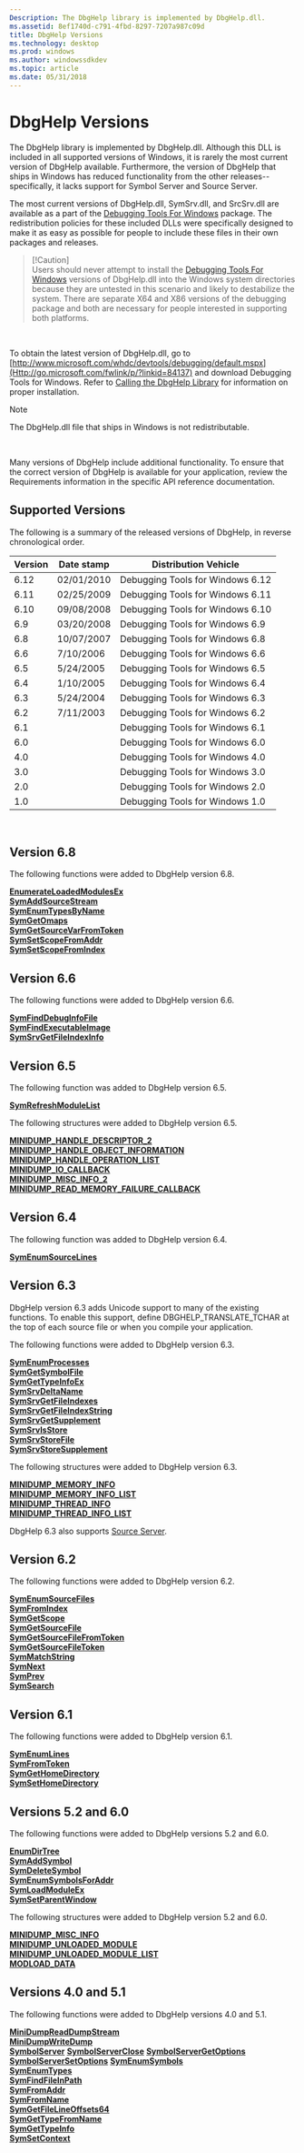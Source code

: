 ```yaml
---
Description: The DbgHelp library is implemented by DbgHelp.dll.
ms.assetid: 8ef1740d-c791-4fbd-8297-7207a987c09d
title: DbgHelp Versions
ms.technology: desktop
ms.prod: windows
ms.author: windowssdkdev
ms.topic: article
ms.date: 05/31/2018
---
```


# DbgHelp Versions

The DbgHelp library is implemented by DbgHelp.dll. Although this DLL is included in all supported versions of Windows, it is rarely the most current version of DbgHelp available. Furthermore, the version of DbgHelp that ships in Windows has reduced functionality from the other releases-- specifically, it lacks support for Symbol Server and Source Server.

The most current versions of DbgHelp.dll, SymSrv.dll, and SrcSrv.dll are available as a part of the [Debugging Tools For Windows](Http://go.microsoft.com/fwlink/p/?linkid=84137) package. The redistribution policies for these included DLLs were specifically designed to make it as easy as possible for people to include these files in their own packages and releases.

> \[!Caution\]  
> Users should never attempt to install the [Debugging Tools For Windows](Http://go.microsoft.com/fwlink/p/?linkid=84137) versions of DbgHelp.dll into the Windows system directories because they are untested in this scenario and likely to destabilize the system. There are separate X64 and X86 versions of the debugging package and both are necessary for people interested in supporting both platforms.

 

To obtain the latest version of DbgHelp.dll, go to [http://www.microsoft.com/whdc/devtools/debugging/default.mspx](Http://go.microsoft.com/fwlink/p/?linkid=84137) and download Debugging Tools for Windows. Refer to [Calling the DbgHelp Library](calling-the-dbghelp-library.md) for information on proper installation.

> [!Note]  
> The DbgHelp.dll file that ships in Windows is not redistributable.

 

Many versions of DbgHelp include additional functionality. To ensure that the correct version of DbgHelp is available for your application, review the Requirements information in the specific API reference documentation.

## Supported Versions

The following is a summary of the released versions of DbgHelp, in reverse chronological order.



| Version | Date stamp | Distribution Vehicle             |
|---------|------------|----------------------------------|
| 6.12    | 02/01/2010 | Debugging Tools for Windows 6.12 |
| 6.11    | 02/25/2009 | Debugging Tools for Windows 6.11 |
| 6.10    | 09/08/2008 | Debugging Tools for Windows 6.10 |
| 6.9     | 03/20/2008 | Debugging Tools for Windows 6.9  |
| 6.8     | 10/07/2007 | Debugging Tools for Windows 6.8  |
| 6.6     | 7/10/2006  | Debugging Tools for Windows 6.6  |
| 6.5     | 5/24/2005  | Debugging Tools for Windows 6.5  |
| 6.4     | 1/10/2005  | Debugging Tools for Windows 6.4  |
| 6.3     | 5/24/2004  | Debugging Tools for Windows 6.3  |
| 6.2     | 7/11/2003  | Debugging Tools for Windows 6.2  |
| 6.1     |            | Debugging Tools for Windows 6.1  |
| 6.0     |            | Debugging Tools for Windows 6.0  |
| 4.0     |            | Debugging Tools for Windows 4.0  |
| 3.0     |            | Debugging Tools for Windows 3.0  |
| 2.0     |            | Debugging Tools for Windows 2.0  |
| 1.0     |            | Debugging Tools for Windows 1.0  |



 

## Version 6.8

The following functions were added to DbgHelp version 6.8.<dl>

[**EnumerateLoadedModulesEx**](/windows/desktop/api/Dbghelp/nf-dbghelp-enumerateloadedmodulesex)  
[**SymAddSourceStream**](/windows/desktop/api/Dbghelp/nf-dbghelp-symaddsourcestream)  
[**SymEnumTypesByName**](/windows/desktop/api/Dbghelp/nf-dbghelp-symenumtypesbyname)  
[**SymGetOmaps**](/windows/desktop/api/Dbghelp/nf-dbghelp-symgetomaps)  
[**SymGetSourceVarFromToken**](/windows/desktop/api/Dbghelp/nf-dbghelp-symgetsourcevarfromtoken)  
[**SymSetScopeFromAddr**](/windows/desktop/api/Dbghelp/nf-dbghelp-symsetscopefromaddr)  
[**SymSetScopeFromIndex**](/windows/desktop/api/Dbghelp/nf-dbghelp-symsetscopefromindex)  
</dl>

## Version 6.6

The following functions were added to DbgHelp version 6.6.<dl>

[**SymFindDebugInfoFile**](/windows/desktop/api/Dbghelp/nf-dbghelp-symfinddebuginfofile)  
[**SymFindExecutableImage**](/windows/desktop/api/Dbghelp/nf-dbghelp-symfindexecutableimage)  
[**SymSrvGetFileIndexInfo**](/windows/desktop/api/Dbghelp/nf-dbghelp-symsrvgetfileindexinfo)  
</dl>

## Version 6.5

The following function was added to DbgHelp version 6.5.<dl>

[**SymRefreshModuleList**](/windows/desktop/api/Dbghelp/nf-dbghelp-symrefreshmodulelist)  
</dl>

The following structures were added to DbgHelp version 6.5.<dl>

[**MINIDUMP\_HANDLE\_DESCRIPTOR\_2**](/windows/desktop/api/minidumpapiset/ns-minidumpapiset-_minidump_handle_descriptor_2)  
[**MINIDUMP\_HANDLE\_OBJECT\_INFORMATION**](/windows/desktop/api/minidumpapiset/ns-minidumpapiset-_minidump_handle_object_information)  
[**MINIDUMP\_HANDLE\_OPERATION\_LIST**](/windows/desktop/api/minidumpapiset/ns-minidumpapiset-_minidump_handle_operation_list)  
[**MINIDUMP\_IO\_CALLBACK**](/windows/desktop/api/minidumpapiset/ns-minidumpapiset-_minidump_io_callback)  
[**MINIDUMP\_MISC\_INFO\_2**](/windows/desktop/api/minidumpapiset/ns-minidumpapiset-_minidump_misc_info_2)  
[**MINIDUMP\_READ\_MEMORY\_FAILURE\_CALLBACK**](/windows/desktop/api/minidumpapiset/ns-minidumpapiset-_minidump_read_memory_failure_callback)  
</dl>

## Version 6.4

The following function was added to DbgHelp version 6.4.<dl>

[**SymEnumSourceLines**](/windows/desktop/api/DbgHelp/nf-dbghelp-symenumsourcelines)  
</dl>

## Version 6.3

DbgHelp version 6.3 adds Unicode support to many of the existing functions. To enable this support, define DBGHELP\_TRANSLATE\_TCHAR at the top of each source file or when you compile your application.

The following functions were added to DbgHelp version 6.3.<dl>

[**SymEnumProcesses**](/windows/desktop/api/DbgHelp/nf-dbghelp-symenumprocesses)  
[**SymGetSymbolFile**](/windows/desktop/api/Dbghelp/nf-dbghelp-symgetsymbolfile)  
[**SymGetTypeInfoEx**](/windows/desktop/api/Dbghelp/nf-dbghelp-symgettypeinfoex)  
[**SymSrvDeltaName**](/windows/desktop/api/DbgHelp/nf-dbghelp-symsrvdeltaname)  
[**SymSrvGetFileIndexes**](/windows/desktop/api/DbgHelp/nf-dbghelp-symsrvgetfileindexes)  
[**SymSrvGetFileIndexString**](/windows/desktop/api/DbgHelp/nf-dbghelp-symsrvgetfileindexstring)  
[**SymSrvGetSupplement**](/windows/desktop/api/DbgHelp/nf-dbghelp-symsrvgetsupplement)  
[**SymSrvIsStore**](/windows/desktop/api/DbgHelp/nf-dbghelp-symsrvisstore)  
[**SymSrvStoreFile**](/windows/desktop/api/DbgHelp/nf-dbghelp-symsrvstorefile)  
[**SymSrvStoreSupplement**](/windows/desktop/api/DbgHelp/nf-dbghelp-symsrvstoresupplement)  
</dl>

The following structures were added to DbgHelp version 6.3.<dl>

[**MINIDUMP\_MEMORY\_INFO**](/windows/desktop/api/minidumpapiset/ns-minidumpapiset-_minidump_memory_info)  
[**MINIDUMP\_MEMORY\_INFO\_LIST**](/windows/desktop/api/minidumpapiset/ns-minidumpapiset-_minidump_memory_info_list)  
[**MINIDUMP\_THREAD\_INFO**](/windows/desktop/api/minidumpapiset/ns-minidumpapiset-_minidump_thread_info)  
[**MINIDUMP\_THREAD\_INFO\_LIST**](/windows/desktop/api/minidumpapiset/ns-minidumpapiset-_minidump_thread_info_list)  
</dl>

DbgHelp 6.3 also supports [Source Server](source-server-and-source-indexing.md).

## Version 6.2

The following functions were added to DbgHelp version 6.2.<dl>

[**SymEnumSourceFiles**](/windows/desktop/api/DbgHelp/nf-dbghelp-symenumsourcefiles)  
[**SymFromIndex**](/windows/desktop/api/Dbghelp/nf-dbghelp-symfromindex)  
[**SymGetScope**](/windows/desktop/api/Dbghelp/nf-dbghelp-symgetscope)  
[**SymGetSourceFile**](/windows/desktop/api/Dbghelp/nf-dbghelp-symgetsourcefile)  
[**SymGetSourceFileFromToken**](/windows/desktop/api/Dbghelp/nf-dbghelp-symgetsourcefilefromtoken)  
[**SymGetSourceFileToken**](/windows/desktop/api/Dbghelp/nf-dbghelp-symgetsourcefiletoken)  
[**SymMatchString**](/windows/desktop/api/DbgHelp/nf-dbghelp-symmatchstring)  
[**SymNext**](/windows/desktop/api/DbgHelp/nf-dbghelp-symnext)  
[**SymPrev**](/windows/desktop/api/DbgHelp/nf-dbghelp-symprev)  
[**SymSearch**](/windows/desktop/api/Dbghelp/nf-dbghelp-symsearch)  
</dl>

## Version 6.1

The following functions were added to DbgHelp version 6.1.<dl>

[**SymEnumLines**](/windows/desktop/api/Dbghelp/nf-dbghelp-symenumlines)  
[**SymFromToken**](/windows/desktop/api/Dbghelp/nf-dbghelp-symfromtoken)  
[**SymGetHomeDirectory**](/windows/desktop/api/Dbghelp/nf-dbghelp-symgethomedirectory)  
[**SymSetHomeDirectory**](/windows/desktop/api/Dbghelp/nf-dbghelp-symsethomedirectory)  
</dl>

## Versions 5.2 and 6.0

The following functions were added to DbgHelp versions 5.2 and 6.0.<dl>

[**EnumDirTree**](/windows/desktop/api/Dbghelp/nf-dbghelp-enumdirtree)  
[**SymAddSymbol**](/windows/desktop/api/Dbghelp/nf-dbghelp-symaddsymbol)  
[**SymDeleteSymbol**](/windows/desktop/api/Dbghelp/nf-dbghelp-symdeletesymbol)  
[**SymEnumSymbolsForAddr**](/windows/desktop/api/Dbghelp/nf-dbghelp-symenumsymbolsforaddr)  
[**SymLoadModuleEx**](/windows/desktop/api/Dbghelp/nf-dbghelp-symloadmoduleex)  
[**SymSetParentWindow**](/windows/desktop/api/Dbghelp/nf-dbghelp-symsetparentwindow)  
</dl>

The following structures were added to DbgHelp version 5.2 and 6.0.<dl>

[**MINIDUMP\_MISC\_INFO**](/windows/desktop/api/minidumpapiset/ns-minidumpapiset-_minidump_misc_info)  
[**MINIDUMP\_UNLOADED\_MODULE**](/windows/desktop/api/minidumpapiset/ns-minidumpapiset-_minidump_unloaded_module)  
[**MINIDUMP\_UNLOADED\_MODULE\_LIST**](/windows/desktop/api/minidumpapiset/ns-minidumpapiset-_minidump_unloaded_module_list)  
[**MODLOAD\_DATA**](/windows/desktop/api/DbgHelp/ns-dbghelp-_modload_data)  
</dl>

## Versions 4.0 and 5.1

The following functions were added to DbgHelp versions 4.0 and 5.1.<dl>

[**MiniDumpReadDumpStream**](/windows/desktop/api/minidumpapiset/nf-minidumpapiset-minidumpreaddumpstream)  
[**MiniDumpWriteDump**](/windows/desktop/api/minidumpapiset/nf-minidumpapiset-minidumpwritedump)  
[**SymbolServer**](https://msdn.microsoft.com/library/ms680667(v=VS.85).aspx)  
[**SymbolServerClose**](https://msdn.microsoft.com/library/ms680672(v=VS.85).aspx)  
[**SymbolServerGetOptions**](https://msdn.microsoft.com/library/ms680674(v=VS.85).aspx)  
[**SymbolServerSetOptions**](https://msdn.microsoft.com/library/ms680676(v=VS.85).aspx)  
[**SymEnumSymbols**](/windows/desktop/api/Dbghelp/nf-dbghelp-symenumsymbols)  
[**SymEnumTypes**](/windows/desktop/api/Dbghelp/nf-dbghelp-symenumtypes)  
[**SymFindFileInPath**](/windows/desktop/api/DbgHelp/nf-dbghelp-symfindfileinpath)  
[**SymFromAddr**](/windows/desktop/api/Dbghelp/nf-dbghelp-symfromaddr)  
[**SymFromName**](/windows/desktop/api/Dbghelp/nf-dbghelp-symfromname)  
[**SymGetFileLineOffsets64**](/windows/desktop/api/Dbghelp/nf-dbghelp-symgetfilelineoffsets64)  
[**SymGetTypeFromName**](/windows/desktop/api/Dbghelp/nf-dbghelp-symgettypefromname)  
[**SymGetTypeInfo**](/windows/desktop/api/Dbghelp/nf-dbghelp-symgettypeinfo)  
[**SymSetContext**](/windows/desktop/api/Dbghelp/nf-dbghelp-symsetcontext)  
</dl>

 

 



